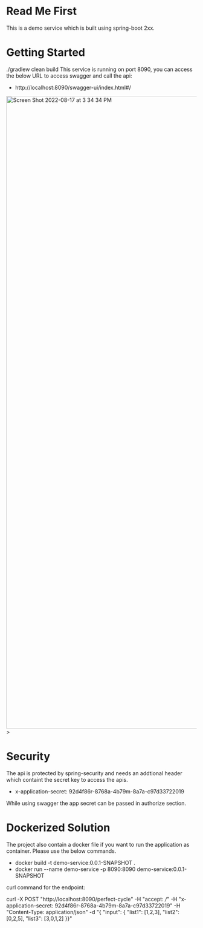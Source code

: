 # Read Me First
This is a demo service which is built using spring-boot 2xx.
# Getting Started
./gradlew clean build
This service is running on port 8090, you can access the below URL to access swagger and call the api:
* http://localhost:8090/swagger-ui/index.html#/

<img width="1669" alt="Screen Shot 2022-08-17 at 3 34 34 PM" src="https://user-images.githubusercontent.com/25216840/185115119-c42207c5-11ad-4a7e-9af0-346711cecb2e.png">>


# Security

The api is protected by spring-security and needs an addtional header which containt the secret key to access the apis.

* x-application-secret: 92d4f86r-8768a-4b79m-8a7a-c97d33722019

While using swagger the app secret can be passed in authorize section.

# Dockerized Solution

The project also contain a docker file if you want to run the application as container. Please use the below commands.

* docker build  -t demo-service:0.0.1-SNAPSHOT .
* docker run --name demo-service -p 8090:8090 demo-service:0.0.1-SNAPSHOT


curl command for the endpoint:

curl -X POST "http://localhost:8090/perfect-cycle" -H "accept: */*" -H "x-application-secret: 92d4f86r-8768a-4b79m-8a7a-c97d33722019" -H "Content-Type: application/json" -d "{ \"input\": { \"list1\": [1,2,3], \"list2\": [0,2,5], \"list3\": [3,0,1,2] }}"
